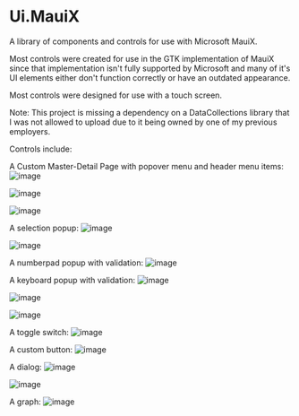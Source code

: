 # Ui.MauiX
A library of components and controls for use with Microsoft MauiX.

Most controls were created for use in the GTK implementation of MauiX since that implementation isn't fully supported by Microsoft and many of it's UI elements either don't function correctly or have an outdated appearance.

Most controls were designed for use with a touch screen.

Note: This project is missing a dependency on a DataCollections library that I was not allowed to upload due to it being owned by one of my previous employers.

Controls include:

A Custom Master-Detail Page with popover menu and header menu items:
![image](https://user-images.githubusercontent.com/61886068/159024729-4d9c3a4b-0998-403c-bbc9-df18ea2571fd.png)

![image](https://user-images.githubusercontent.com/61886068/159024797-83754968-6940-4c88-88eb-f6fa96d90952.png)

![image](https://user-images.githubusercontent.com/61886068/159024848-d5dd898d-3b36-4c72-8b3f-684218ca5254.png)


A selection popup:
![image](https://user-images.githubusercontent.com/61886068/159025012-fa2af57b-0538-463a-96e4-78d8217dd8b5.png)

![image](https://user-images.githubusercontent.com/61886068/159025571-9b5ca290-aa30-4611-ba3c-3fc2971f64c2.png)


A numberpad popup with validation:
![image](https://user-images.githubusercontent.com/61886068/159025176-e8e4b020-afe4-4a6c-9f62-40118365aaa1.png)


A keyboard popup with validation:
![image](https://user-images.githubusercontent.com/61886068/159025262-926cd30e-436d-4eaf-bc2e-383480b61785.png)

![image](https://user-images.githubusercontent.com/61886068/159027242-37f9003e-d383-41b4-afbe-845a0733e473.png)

![image](https://user-images.githubusercontent.com/61886068/159027262-4111c208-b570-4294-bce6-8bab9730aba4.png)


A toggle switch:
![image](https://user-images.githubusercontent.com/61886068/159025790-c0bd915c-175d-4988-8f85-c2294e8090d6.png)


A custom button:
![image](https://user-images.githubusercontent.com/61886068/159025987-9c033e45-5d9f-4b27-8ce1-28cc709aa8ca.png)


A dialog:
![image](https://user-images.githubusercontent.com/61886068/159026596-efa3523a-b33e-40e9-9fc1-3436c50ac122.png)

![image](https://user-images.githubusercontent.com/61886068/159026927-a684b92d-0443-4173-9e2a-bf79d081318b.png)


A graph:
![image](https://user-images.githubusercontent.com/61886068/159027041-8c6cb190-557a-43e9-a22d-da1016f3a4bd.png)
